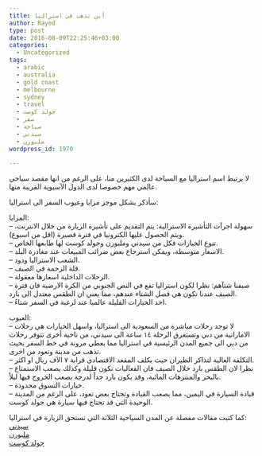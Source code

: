 ```yaml
---
title: أين تذهب في استراليا
author: Rayed
type: post
date: 2016-08-09T22:25:46+03:00
categories:
  - Uncategorized
tags:
  - arabic
  - australia
  - gold coast
  - melbourne
  - sydney
  - travel
  - جولد كوست
  - سفر
  - سياحة
  - سيدني
  - ملبورن
wordpress_id: 1970

---
```

<p>لا يرتبط اسم استراليا مع السياحة لدى الكثيرين منا، على الرغم من انها مقصد سياحي عالمي مهم خصوصا لدى الدول الآسيوية القريبة منها.</p>
<p>سأذكر بشكل موجز مزايا وعيوب السفر الى استراليا:</p>
<p>المزايا:<br />
&#8211; سهولة اجرآت التأشيرة الاسترالية: يتم التقديم على تأشيرة الزيارة من خلال الانترنت، ويتم الحصول عليها الكترونيا في فترة قصيرة (اقل من اسبوع).<br />
&#8211; تنوع الخيارات فكل من سيدني وملبورن وجولد كوست لها طابعها الخاص.<br />
&#8211; الاسعار متوسطة، ويمكن استرجاع بعض ضرائب المبيعات عند مغادرة البلد.<br />
&#8211; الشعب الاستراليا ودود.<br />
&#8211; قلة الزحمة في الصيف.<br />
&#8211; الرحلات الداخلية اسعارها معقولة.<br />
&#8211; صيفنا شتآهم: نظرا لكون استراليا تقع في النص الجنوبي من الكرة الارضية فان فترة الصيف عندنا تكون هي فصل الشتاء عندهم، مما يعني ان الطقس  معتدل الى بارد.<br />
&#8211; احد الخيارات القليلة عالميا عند لرغبة في السفر شتاءً.</p>
<p>العيوب:<br />
&#8211; لا توجد رحلات مباشرة من السعودية الى استراليا، واسهل الخيارات هي رحلات الاماراتية من دبي وتستغرق الرحلة ١٤ ساعة الى سيدني، من ناحية أخرى تتوفر رحلات من دبي الى جميع المدن الرئيسية في استراليا مما يعطي مرونة في خط السفر بحيث تذهب من مدينة وتعود من اخرى.<br />
&#8211; التكلفة العالية لتذاكر الطيران حيث يكلف المقعد الاقتصادي قرابة ٧ الآف ريال او اكثر.<br />
&#8211; نظرا لان الطقس بارد خلال الصيف فان الفعاليات تكون قليلة وكذلك يصعب الاستمتاع بالبحر والمنتزهات المائية، وقد يكون بارد جداً لدرجة يصعب الخروج فيها ليلاً.<br />
&#8211; خيارات التسوق محدودة.<br />
&#8211; قيادة السيارة في اليمين، مما يصعب القيادة وتحتاج بعض تعود، على الرغم من المدينة الوحيدة التي قد تحتاج فيها سيارة هي جولد كوست.</p>
<p>كما كتبت مقالات مفصلة عن المدن السياحية الثلاثة التي تستحق الزيارة في استراليا:<br />
<a href="https://rayed.com/wordpress/?p=1955">سيدني</a><br />
<a href="https://rayed.com/wordpress/?p=1957">ملبورن</a><br />
<a href="https://rayed.com/wordpress/?p=1815">جولد كوست</a></p>
